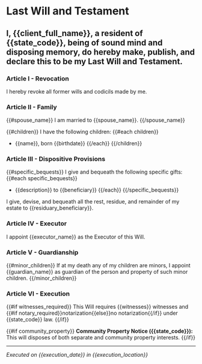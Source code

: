 # Last Will and Testament

## I, {{client_full_name}}, a resident of {{state_code}}, being of sound mind and disposing memory, do hereby make, publish, and declare this to be my Last Will and Testament.

### Article I - Revocation
I hereby revoke all former wills and codicils made by me.

### Article II - Family
{{#spouse_name}}
I am married to {{spouse_name}}.
{{/spouse_name}}

{{#children}}
I have the following children:
{{#each children}}
- {{name}}, born {{birthdate}}
{{/each}}
{{/children}}

### Article III - Dispositive Provisions
{{#specific_bequests}}
I give and bequeath the following specific gifts:
{{#each specific_bequests}}
- {{description}} to {{beneficiary}}
{{/each}}
{{/specific_bequests}}

I give, devise, and bequeath all the rest, residue, and remainder of my estate to {{residuary_beneficiary}}.

### Article IV - Executor
I appoint {{executor_name}} as the Executor of this Will.

### Article V - Guardianship
{{#minor_children}}
If at my death any of my children are minors, I appoint {{guardian_name}} as guardian of the person and property of such minor children.
{{/minor_children}}

### Article VI - Execution
{{#if witnesses_required}}
This Will requires {{witnesses}} witnesses and {{#if notary_required}}notarization{{else}}no notarization{{/if}} under {{state_code}} law.
{{/if}}

{{#if community_property}}
**Community Property Notice ({{state_code}}):** This will disposes of both separate and community property interests.
{{/if}}

---
*Executed on {{execution_date}} in {{execution_location}}*